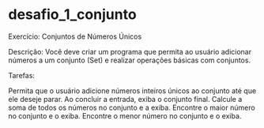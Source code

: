 # desafio_1_conjunto
Exercício: Conjuntos de Números Únicos

Descrição:
Você deve criar um programa que permita ao usuário adicionar números a um conjunto (Set) e realizar operações básicas com conjuntos.

Tarefas:

Permita que o usuário adicione números inteiros únicos ao conjunto até que ele deseje parar.
Ao concluir a entrada, exiba o conjunto final.
Calcule a soma de todos os números no conjunto e a exiba.
Encontre o maior número no conjunto e o exiba.
Encontre o menor número no conjunto e o exiba.
